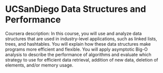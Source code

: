 # UCSanDiego Data Structures and Performance
Coursera description: In this course, you will use and analyze data structures that are used in industry-level applications, such as linked lists, trees, and hashtables.  You will explain how these data structures make programs more efficient and flexible.  You will apply asymptotic Big-O analysis to describe the performance of algorithms and evaluate which strategy to use for efficient data retrieval, addition of new data, deletion of elements, and/or memory usage.
